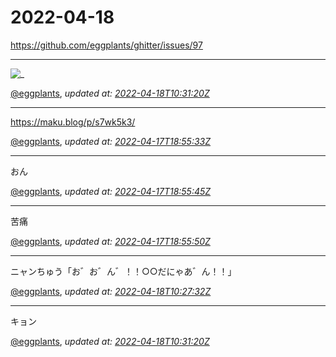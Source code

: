 # 2022-04-18

<https://github.com/eggplants/ghitter/issues/97>

---

![_](https://github.githubassets.com/images/mona-loading-default.gif)

[@eggplants](https://github.com/eggplants), *updated at: [2022-04-18T10:31:20Z](https://github.com/eggplants/ghitter/issues/97#issue-1206404684)*

---

https://maku.blog/p/s7wk5k3/

[@eggplants](https://github.com/eggplants), *updated at: [2022-04-17T18:55:33Z](https://github.com/eggplants/ghitter/issues/97#issuecomment-1100932163)*

---

おん

[@eggplants](https://github.com/eggplants), *updated at: [2022-04-17T18:55:45Z](https://github.com/eggplants/ghitter/issues/97#issuecomment-1100932198)*

---

苦痛

[@eggplants](https://github.com/eggplants), *updated at: [2022-04-17T18:55:50Z](https://github.com/eggplants/ghitter/issues/97#issuecomment-1100932210)*

---

ニャンちゅう「お゛お゛ん゛！！○○だにゃあ゛ん！！」

[@eggplants](https://github.com/eggplants), *updated at: [2022-04-18T10:27:32Z](https://github.com/eggplants/ghitter/issues/97#issuecomment-1101296008)*

---

キョン

[@eggplants](https://github.com/eggplants), *updated at: [2022-04-18T10:31:20Z](https://github.com/eggplants/ghitter/issues/97#issuecomment-1101298067)*
